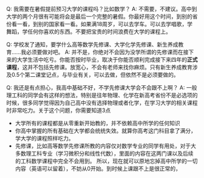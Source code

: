 

Q: 我需要在暑假提前预习大学的课程吗？比如数学？
A: 不需要，不建议。高中到大学的两个月很有可能将会是最后一个完整的暑假。你最好用这个时间，到别的省份看一看，到别的国家看一看。如果满18周岁，可以去学车。可以去学唱歌，学舞蹈，学任何你喜欢的东西。不要把宝贵的时间浪费在大学的课程上。

Q: 学校发了通知，要学什么高等数学先修课、大学化学先修课、新生养成教育……我必须要做对吧。
A: 并不是，你绝对不会因为没学所谓的先修课而在接下来的大学生活中吃亏。你能否按时毕业，取决于你能否顺利完成接下来四年的**正式课程**，这并不包括先修课。放宽心，不会有老师来找你麻烦。只有新生养成教育涉及0.5个第二课堂记点，与毕业有关，可以去做，但依然不是必须要做的。

Q: 我还是有点担心，我高中基础不好，不学先修课大学会不会跟不上啊？
A: 一般理工科的同学会有这样的想法，特别是往年物理、化学在新高考省份不是必选项的时候，很多同学觉得因为自己高中没有选择物理或者化学，在学习大学的相关课程时非常吃力。关于这个问题，你需要知道3点
* 大学所有的课程都是从零重新开始教的，并不依赖高中所学的任何知识
* 你高中掌握的所有基础在大学都会统统失效。就算你高考这门科目拿了满分，学大学的课程照样吃力。
* 先修课，比如高等数学先修课所教的内容仅对数学专业的同学有用处，对于大多数理工科专业（学习微积分和线性代数），里面的内容在这两门课以及后续的工科数学课程中完全不会用到。
所以，现在就可以原地忘掉高中所学的一切内容（英语可以留着），不妨从0开始。到时候上课跟不上是很正常的，